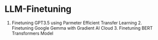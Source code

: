 # LLM-Finetuning
1. Finetuning GPT3.5 using Parmeter Efficient Transfer Learning 2. Finetuning Google Gemma with Gradient AI Cloud 3. Finetuning BERT Transformers Model
